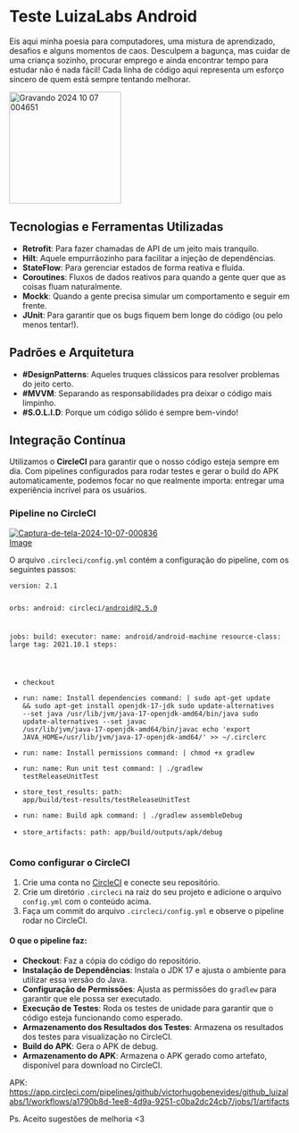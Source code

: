 <h1>Teste LuizaLabs Android</h1>

<p>
    Eis aqui minha poesia para computadores, uma mistura de aprendizado, desafios e alguns momentos de caos. 
    Desculpem a bagunça, mas cuidar de uma criança sozinho, procurar emprego e ainda encontrar tempo para estudar não é nada fácil! 
    Cada linha de código aqui representa um esforço sincero de quem está sempre tentando melhorar.
</p>

<a href="https://gifyu.com/image/SBEcS"><img src="https://s1.gifyu.com/images/SBEcS.gif" alt="Gravando 2024 10 07 004651" border="0"  width="200"/></a>

<h2>Tecnologias e Ferramentas Utilizadas</h2>
<ul>
    <li><strong>Retrofit</strong>: Para fazer chamadas de API de um jeito mais tranquilo.</li>
    <li><strong>Hilt</strong>: Aquele empurrãozinho para facilitar a injeção de dependências.</li>
    <li><strong>StateFlow</strong>: Para gerenciar estados de forma reativa e fluída.</li>
    <li><strong>Coroutines</strong>: Fluxos de dados reativos para quando a gente quer que as coisas fluam naturalmente.</li>
    <li><strong>Mockk</strong>: Quando a gente precisa simular um comportamento e seguir em frente.</li>
    <li><strong>JUnit</strong>: Para garantir que os bugs fiquem bem longe do código (ou pelo menos tentar!).</li>
</ul>

<h2>Padrões e Arquitetura</h2>
<ul>
    <li><strong>#DesignPatterns</strong>: Aqueles truques clássicos para resolver problemas do jeito certo.</li>
    <li><strong>#MVVM</strong>: Separando as responsabilidades pra deixar o código mais limpinho.</li>
    <li><strong>#S.O.L.I.D</strong>: Porque um código sólido é sempre bem-vindo!</li>
</ul>

<h2>Integração Contínua</h2>
<p>
    Utilizamos o <strong>CircleCI</strong> para garantir que o nosso código esteja sempre em dia. Com pipelines configurados para rodar testes e gerar o build do APK automaticamente, podemos focar no que realmente importa: entregar uma experiência incrível para os usuários.
</p>

<h3>Pipeline no CircleCI</h3>

<a href="https://ibb.co/kJfP9sD"><img src="https://i.ibb.co/tzt1xT2/Captura-de-tela-2024-10-07-000836.png" alt="Captura-de-tela-2024-10-07-000836" border="0"></a><br /><a target='_blank' href='https://pt-br.imgbb.com/'>Image</a><br />


<p>O arquivo <code>.circleci/config.yml</code> contém a configuração do pipeline, com os seguintes passos:</p>
<pre><code>version: 2.1

orbs:
android: circleci/android@2.5.0

jobs:
build:
executor:
name: android/android-machine
resource-class: large
tag: 2021.10.1
steps:
- checkout
- run:
name: Install dependencies
command: |
sudo apt-get update && sudo apt-get install openjdk-17-jdk
sudo update-alternatives --set java /usr/lib/jvm/java-17-openjdk-amd64/bin/java
sudo update-alternatives --set javac /usr/lib/jvm/java-17-openjdk-amd64/bin/javac
echo 'export JAVA_HOME=/usr/lib/jvm/java-17-openjdk-amd64/' >> ~/.circlerc
- run:
name: Install permissions
command: |
chmod +x gradlew
- run:
name: Run unit test
command: |
./gradlew testReleaseUnitTest
- store_test_results:
path: app/build/test-results/testReleaseUnitTest
- run:
name: Build apk
command: |
./gradlew assembleDebug
- store_artifacts:
path: app/build/outputs/apk/debug
</code></pre>

<h3>Como configurar o CircleCI</h3>
<ol>
    <li>Crie uma conta no <a href="https://circleci.com/">CircleCI</a> e conecte seu repositório.</li>
    <li>Crie um diretório <code>.circleci</code> na raiz do seu projeto e adicione o arquivo <code>config.yml</code> com o conteúdo acima.</li>
    <li>Faça um commit do arquivo <code>.circleci/config.yml</code> e observe o pipeline rodar no CircleCI.</li>
</ol>

<h4>O que o pipeline faz:</h4>
<ul>
    <li><strong>Checkout</strong>: Faz a cópia do código do repositório.</li>
    <li><strong>Instalação de Dependências</strong>: Instala o JDK 17 e ajusta o ambiente para utilizar essa versão do Java.</li>
    <li><strong>Configuração de Permissões</strong>: Ajusta as permissões do <code>gradlew</code> para garantir que ele possa ser executado.</li>
    <li><strong>Execução de Testes</strong>: Roda os testes de unidade para garantir que o código esteja funcionando como esperado.</li>
    <li><strong>Armazenamento dos Resultados dos Testes</strong>: Armazena os resultados dos testes para visualização no CircleCI.</li>
    <li><strong>Build do APK</strong>: Gera o APK de debug.</li>
    <li><strong>Armazenamento do APK</strong>: Armazena o APK gerado como artefato, disponível para download no CircleCI.</li>
</ul>

APK:
https://app.circleci.com/pipelines/github/victorhugobenevides/github_luizalabs/1/workflows/a1790b8d-1ee8-4d9a-9251-c0ba2dc24cb7/jobs/1/artifacts

Ps. Aceito sugestões de melhoria <3

